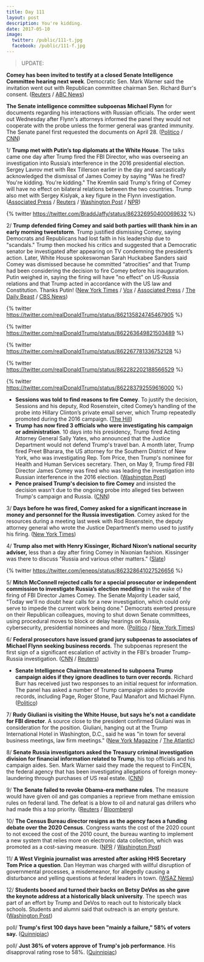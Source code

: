 ```yaml
---
title: Day 111
layout: post
description: You're kidding.
date: 2017-05-10
image:
  twitter: /public/111-t.jpg
  facebook: /public/111-f.jpg
---
```


> UPDATE:
>
**Comey has been invited to testify at a closed Senate Intelligence Committee hearing next week**. Democratic Sen. Mark Warner said the invitation went out with Republican committee chairman Sen. Richard Burr's consent. ([Reuters](http://www.reuters.com/article/us-usa-trump-comey-hearing-idUSKBN1862MX) / [ABC News](http://abcnews.go.com/Politics/comey-invited-testify-senate-intelligence-committee/story?id=47327754))
>
**The Senate intelligence committee subpoenas Michael Flynn** for documents regarding his interactions with Russian officials. The order went out Wednesday after Flynn's attorneys informed the panel they would not cooperate with the probe unless the former general was granted immunity. The Senate panel first requested the documents on April 28. ([Politico](http://www.politico.com/story/2017/05/10/senate-intelligence-committee-subpoenaes-flynn-238235) / [CNN](http://edition.cnn.com/2017/05/10/politics/flynn-subpoena/index.html))
>

1/ **Trump met with Putin’s top diplomats at the White House**. The talks came one day after Trump fired the FBI Director, who was overseeing an investigation into Russia’s interference in the 2016 presidential election. Sergey Lavrov met with Rex Tillerson earlier in the day and sarcastically acknowledged the dismissal of James Comey by saying "Was he fired? You're kidding. You're kidding." The Kremlin said Trump's firing of Comey will have no effect on bilateral relations between the two countries. Trump also met with Sergey Kislyak, a key figure in the Flynn investigation. ([Associated Press](https://apnews.com/190c006d277c48f7954e472282a2436b/Official:-Trump-may-meet-top-Russian-diplomat-in-White-House
) / [Reuters](http://www.reuters.com/article/us-usa-russia-idUSKBN1861V4) / [Washington Post](https://www.washingtonpost.com/world/national-security/trump-to-meet-top-russian-diplomat-at-the-white-house/2017/05/09/a32ccba6-3531-11e7-ab03-aa29f656f13e_story.html) / [NPR](http://www.npr.org/sections/thetwo-way/2017/05/10/527755991/trump-meets-with-russias-lavrov-at-the-white-house-today))

{% twitter https://twitter.com/BraddJaffy/status/862326950400069632 %}

2/ **Trump defended firing Comey and said both parties will thank him in an early morning tweetstorm**. Trump justified dismissing Comey, saying Democrats and Republicans had lost faith in his leadership due to "scandals." Trump then mocked his critics and suggested that a Democratic senator be investigated after appearing on TV condemning the president’s action. Later, White House spokeswoman Sarah Huckabee Sanders said Comey was dismissed because he committed “atrocities” and that Trump had been considering the decision to fire Comey before his inauguration. Putin weighed in, saying the firing will have "no effect" on US-Russia relations and that Trump acted in accordance with the US law and Constitution. Thanks Putin! ([New York Times](https://www.nytimes.com/2017/05/10/us/politics/trump-comey-firing.html) / [Vox](https://www.vox.com/2017/5/10/15608924/trump-comey-tweets-blumenthal) / [Associated Press](https://apnews.com/c2519278ddc84c7293b4842d51b7707a/Trump-defends-Comey-firing,-says-both-parties-will-thank-him) / [The Daily Beast](http://www.thedailybeast.com/cheats/2017/05/10/white-house-comey-committed-atrocities) / [CBS News](http://www.cbsnews.com/news/putin-reacts-to-comey-firing-we-have-nothing-to-do-with-that/))

{% twitter https://twitter.com/realDonaldTrump/status/862135824745467905 %}

{% twitter https://twitter.com/realDonaldTrump/status/862263649821503489 %}

{% twitter https://twitter.com/realDonaldTrump/status/862267781336752128 %}

{% twitter https://twitter.com/realDonaldTrump/status/862282202188566529 %}

{% twitter https://twitter.com/realDonaldTrump/status/862283792559616000 %}

* **Sessions was told to find reasons to fire Comey**. To justify the decision, Sessions and his deputy, Rod Rosenstein, cited Comey’s handling of the probe into Hillary Clinton’s private email server, which Trump repeatedly promoted during the 2016 campaign. ([The Hill](http://thehill.com/homenews/administration/332651-sessions-was-told-to-find-reasons-to-fire-comey-reports))
* **Trump has now fired 3 officials who were investigating his campaign or administration**. 10 days into his presidency, Trump fired Acting Attorney General Sally Yates, who announced that the Justice Department would not defend Trump's travel ban. A month later, Trump fired Preet Bharara, the US attorney for the Southern District of New York, who was investigating Rep. Tom Price, then Trump's nominee for Health and Human Services secretary. Then, on May 9, Trump fired FBI Director James Comey was fired who was leading the investigation into Russian interference in the 2016 election. ([Washington Post](https://www.washingtonpost.com/news/the-fix/wp/2017/05/10/trump-has-now-fired-3-officials-who-were-investigating-his-campaign-or-administration/))
* **Pence praised Trump's decision to fire Comey** and insisted the decision wasn't due to the ongoing probe into alleged ties between Trump's campaign and Russia. ([CNN](http://edition.cnn.com/2017/05/10/politics/mike-pence-james-comey/index.html))

3/ **Days before he was fired, Comey asked for a significant increase in money and personnel for the Russia  investigation**. Comey asked for the resources during a meeting last week with Rod Rosenstein, the deputy attorney general who wrote the Justice Department’s memo used to justify his firing. ([New York Times](https://www.nytimes.com/2017/05/10/us/politics/comey-russia-investigation-fbi.html))

4/ **Trump also met with Henry Kissinger, Richard Nixon’s national security adviser,** less than a day after firing Comey in Nixonian fashion. Kissinger was there to discuss "Russia and various other matters." ([Slate](http://www.slate.com/blogs/the_slatest/2017/05/10/henry_kissinger_in_oval_office_reporters_say.html))

{% twitter https://twitter.com/jeneps/status/862328641027526656 %}

5/ **Mitch McConnell rejected calls for a special prosecutor or independent commission to investigate Russia’s election meddling** in the wake of the firing of FBI Director James Comey. The Senate Majority Leader said, "Today we'll no doubt hear calls for a new investigation, which could only serve to impede the current work being done." Democrats exerted pressure on their Republican colleagues, moving to shut down Senate committees, using procedural moves to block or delay hearings on Russia, cybersecurity, presidential nominees and more. ([Politico](http://www.politico.com/story/2017/05/10/mcconnell-rejects-call-for-special-prosecutor-238206) / [New York Times](https://www.nytimes.com/2017/05/10/us/politics/comey-trump-mcconnell-schumer.html))

6/ **Federal prosecutors have issued grand jury subpoenas to associates of Michael Flynn seeking business records**. The subpoenas represent the first sign of a significant escalation of activity in the FBI's broader Trump-Russia investigation. ([CNN](http://www.cnn.com/2017/05/09/politics/grand-jury-fbi-russia/index.html) / [Reuters](http://www.reuters.com/article/us-usa-trump-flynn-idUSKBN18607N))

* **Senate Intelligence Chairman threatened to subpoena Trump campaign aides if they ignore deadlines to turn over records**. Richard Burr has received just two responses to an initial request for information. The panel has asked a number of Trump campaign aides to provide records, including Page, Roger Stone, Paul Manafort and Michael Flynn. ([Politico](http://www.politico.com/story/2017/05/09/richard-burr-subpoenas-trump-238173))

7/ **Rudy Giuliani is visiting the White House, but says he's not a candidate for FBI director**. A source close to the president confirmed Giuliani was in consideration for the position. Giuliani, hanging out at the Trump International Hotel  in Washington, D.C., said he was "in town for several business meetings, law firm meetings." ([New York Magazine](http://nymag.com/daily/intelligencer/2017/05/giuliani-white-house-comey-fbi-director.html) / [The Atlantic](https://www.theatlantic.com/politics/archive/2017/05/giuliani-im-not-a-candidate-for-fbi-director/526074/))

8/ **Senate Russia investigators asked the Treasury criminal investigation division for financial information related to Trump**, his top officials and his campaign aides. Sen. Mark Warner said they made the request to FinCEN, the federal agency that has been investigating allegations of foreign money-laundering through purchases of US real estate. ([CNN](http://www.cnn.com/2017/05/09/politics/senate-russia-investigation-donald-trump/index.html))

9/ **The Senate failed to revoke Obama-era methane rules**. The measure would have given oil and gas companies a reprieve from methane emission rules on federal land. The defeat is a blow to oil and natural gas drillers who had made this a top priority. ([Reuters](http://www.reuters.com/article/us-usa-congress-idUSKBN18620F) / [Bloomberg](https://www.bloomberg.com/news/articles/2017-05-10/senate-fails-to-advance-methane-rule-repeal-as-democrats-unite))

10/ **The Census Bureau director resigns as the agency faces a funding debate over the 2020 Census**. Congress wants the cost of the 2020 count to not exceed the cost of the 2010 count, the bureau wanting to implement a new system that relies more on electronic data collection, which was promoted as a cost-saving measure. ([NPR](http://www.npr.org/sections/thetwo-way/2017/05/10/527726718/census-bureau-director-resigns-as-agency-faces-funding-debate) / [Washington Post](https://www.washingtonpost.com/local/social-issues/us-census-director-resigns-amid-turmoil-over-funding-of-2020-count/2017/05/09/8f8657c6-34ea-11e7-b412-62beef8121f7_story.html))

11/ **A West Virginia journalist was arrested after asking HHS Secretary Tom Price a question**. Dan Heyman was charged with willful disruption of governmental processes, a misdemeanor, for allegedly causing a disturbance and yelling questions at federal leaders in town. ([WSAZ News](http://www.wsaz.com/content/news/Journalist-arrested-at-WVa-Capitol-during-visit-from-Conway-and-Price-421818203.html))

12/ **Students booed and turned their backs on Betsy DeVos as she gave the keynote address at a historically black university**. The speech was part of an effort by Trump and DeVos to reach out to historically black schools. Students and alumni said that outreach is an empty gesture. ([Washington Post](https://www.washingtonpost.com/news/grade-point/wp/2017/05/10/alumni-others-deliver-petitions-demanding-historically-black-university-drop-betsy-devos-as-commencement-speaker/))

poll/ **Trump's first 100 days have been "mainly a failure," 58% of voters say.** ([Quinnipiac](https://poll.qu.edu/national/release-detail?ReleaseID=2456))

poll/ **Just 36% of voters approve of Trump's job performance**. His disapproval rating rose to 58%. ([Quinnipiac](https://poll.qu.edu/national/release-detail?ReleaseID=2456))
